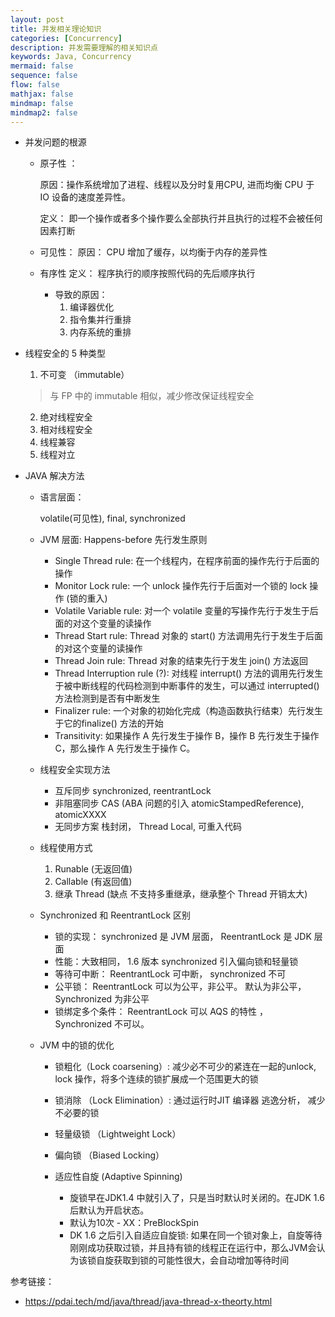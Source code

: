 ```yaml
---
layout: post
title: 并发相关理论知识
categories: [Concurrency]
description: 并发需要理解的相关知识点
keywords: Java, Concurrency
mermaid: false
sequence: false
flow: false
mathjax: false
mindmap: false
mindmap2: false
---
```



- 并发问题的根源
  - 原子性 ：
  
    原因：操作系统增加了进程、线程以及分时复用CPU, 进而均衡 CPU 于 IO 设备的速度差异性。
  
    定义： 即一个操作或者多个操作要么全部执行并且执行的过程不会被任何因素打断
  - 可见性：
    原因： CPU 增加了缓存，以均衡于内存的差异性
  - 有序性
    定义： 程序执行的顺序按照代码的先后顺序执行
    - 导致的原因： 
      1. 编译器优化
      2. 指令集并行重排
      3. 内存系统的重排


- 线程安全的 5 种类型
  
  1. 不可变 （immutable） 
  > 与 FP 中的 immutable 相似，减少修改保证线程安全 
  2. 绝对线程安全
  3. 相对线程安全
  4. 线程兼容
  5. 线程对立


- JAVA 解决方法
  
  - 语言层面：
  
    volatile(可见性), final, synchronized
  

  -  JVM 层面: Happens-before 先行发生原则
     - Single Thread rule: 在一个线程内，在程序前面的操作先行于后面的操作
     - Monitor Lock rule: 一个 unlock 操作先行于后面对一个锁的 lock 操作 (锁的重入)
     - Volatile Variable rule: 对一个 volatile 变量的写操作先行于发生于后面的对这个变量的读操作
     - Thread Start rule: Thread 对象的 start() 方法调用先行于发生于后面的对这个变量的读操作
     - Thread Join rule: Thread 对象的结束先行于发生 join() 方法返回
     - Thread Interruption rule (?): 对线程 interrupt() 方法的调用先行发生于被中断线程的代码检测到中断事件的发生，可以通过 interrupted() 方法检测到是否有中断发生
     - Finalizer rule: 一个对象的初始化完成（构造函数执行结束）先行发生于它的finalize() 方法的开始
     - Transitivity: 如果操作 A 先行发生于操作 B，操作 B 先行发生于操作 C，那么操作 A 先行发生于操作 C。
  

  - 线程安全实现方法
    
     - 互斥同步
      synchronized, reentrantLock
     - 非阻塞同步
      CAS (ABA 问题的引入 atomicStampedReference), atomicXXXX
     - 无同步方案
      栈封闭， Thread Local, 可重入代码


  - 线程使用方式
    1. Runable (无返回值)
    2. Callable (有返回值)
    3. 继承 Thread (缺点 不支持多重继承，继承整个 Thread 开销太大)
  

  - Synchronized 和 ReentrantLock 区别
    
    - 锁的实现： synchronized 是 JVM 层面， ReentrantLock 是 JDK 层面
    - 性能：大致相同， 1.6 版本 synchronized 引入偏向锁和轻量锁
    - 等待可中断： ReentrantLock 可中断， synchronized 不可
    - 公平锁： ReentrantLock 可以为公平，非公平。 默认为非公平， Synchronized 为非公平
    - 锁绑定多个条件： ReentrantLock 可以 AQS 的特性 ， Synchronized 不可以。


  - JVM 中的锁的优化
    
    - 锁粗化（Lock coarsening）: 减少必不可少的紧连在一起的unlock, lock 操作，将多个连续的锁扩展成一个范围更大的锁
    - 锁消除 （Lock Elimination）: 通过运行时JIT 编译器 逃逸分析， 减少不必要的锁
    - 轻量级锁 （Lightweight Lock）
    - 偏向锁 （Biased Locking）
    - 适应性自旋 (Adaptive Spinning)
      
      - 旋锁早在JDK1.4 中就引入了，只是当时默认时关闭的。在JDK 1.6后默认为开启状态。
      - 默认为10次 - XX：PreBlockSpin
      - DK 1.6 之后引入自适应自旋锁: 如果在同一个锁对象上，自旋等待刚刚成功获取过锁，并且持有锁的线程正在运行中，那么JVM会认为该锁自旋获取到锁的可能性很大，会自动增加等待时间
      

参考链接：

- <https://pdai.tech/md/java/thread/java-thread-x-theorty.html>